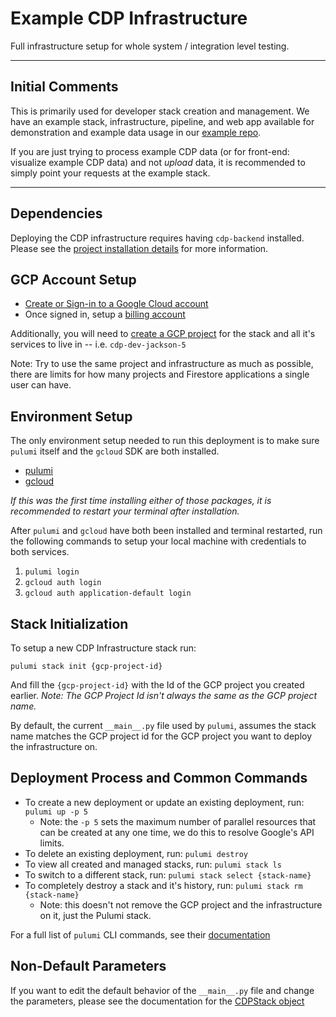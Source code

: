 # Example CDP Infrastructure

Full infrastructure setup for whole system / integration level testing.

---

## Initial Comments
This is primarily used for developer stack creation and management.
We have an example stack, infrastructure, pipeline, and web app available for
demonstration and example data usage in our
[example repo](https://github.com/CouncilDataProject/example).

If you are just trying to process example CDP data (or for front-end: visualize example
CDP data) and not _upload_ data, it is recommended to simply point your requests at the
example stack.

---

## Dependencies

Deploying the CDP infrastructure requires having `cdp-backend` installed. Please see the
[project installation details](https://github.com/CouncilDataProject/cdp-backend#installation)
for more information.

## GCP Account Setup
* [Create or Sign-in to a Google Cloud account](https://console.cloud.google.com/)
* Once signed in, setup a [billing account](https://console.cloud.google.com/billing)

Additionally, you will need to
[create a GCP project](https://console.cloud.google.com/projectselector2/home/dashboard)
for the stack and all it's services to live in -- i.e. `cdp-dev-jackson-5`

Note: Try to use the same project and infrastructure as much as possible, there are
limits for how many projects and Firestore applications a single user can have.

## Environment Setup
The only environment setup needed to run this deployment is to make sure `pulumi` itself
and the `gcloud` SDK are both installed.

* [pulumi](https://www.pulumi.com/docs/get-started/install/)
* [gcloud](https://cloud.google.com/sdk/install)

_If this was the first time installing either of those packages, it is recommended to
restart your terminal after installation._

After `pulumi` and `gcloud` have both been installed and terminal restarted, run the
following commands to setup your local machine with credentials to both services.

1. `pulumi login`
2. `gcloud auth login`
3. `gcloud auth application-default login`

## Stack Initialization
To setup a new CDP Infrastructure stack run:

`pulumi stack init {gcp-project-id}`

And fill the `{gcp-project-id}` with the Id of the GCP project you created earlier.
_Note: The GCP Project Id isn't always the same as the GCP project name._

By default, the current `__main__.py` file used by `pulumi`, assumes the stack name
matches the GCP project id for the GCP project you want to deploy the infrastructure on.

## Deployment Process and Common Commands
* To create a new deployment or update an existing deployment, run: `pulumi up -p 5`
  * Note: the `-p 5` sets the maximum number of parallel resources that can be created
  at any one time, we do this to resolve Google's API limits.
* To delete an existing deployment, run: `pulumi destroy`
* To view all created and managed stacks, run: `pulumi stack ls`
* To switch to a different stack, run: `pulumi stack select {stack-name}`
* To completely destroy a stack and it's history, run: `pulumi stack rm {stack-name}`
  * Note: this doesn't not remove the GCP project and the infrastructure on it, just
  the Pulumi stack.

For a full list of `pulumi` CLI commands, see their
[documentation](https://www.pulumi.com/docs/reference/cli/)

## Non-Default Parameters

If you want to edit the default behavior of the `__main__.py` file and change the
parameters, please see the documentation for the
[CDPStack object](https://councildataproject.github.io/cdp-backend/cdp_backend.infrastructure.html#module-cdp_backend.infrastructure.cdp_stack)

